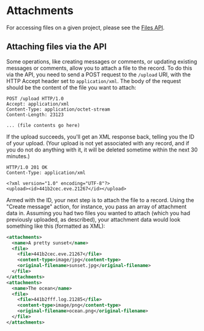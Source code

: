 Attachments
===========

For accessing files on a given project, please see the [Files API](https://github.com/basecamp/basecamp-classic-api/blob/master/sections/files.md).

Attaching files via the API
---------------------------

Some operations, like creating messages or comments, or updating existing messages or comments, allow you to attach a file to the record. To do this via the API, you need to send a POST request to the `/upload` URI, with the HTTP Accept header set to `application/xml`. The body of the request should be the content of the file you want to attach:

    POST /upload HTTP/1.0
    Accept: application/xml
    Content-Type: application/octet-stream
    Content-Length: 23123

    ... (file contents go here)

If the upload succeeds, you'll get an XML response back, telling you the ID of your upload. (Your upload is not yet associated with any record, and if you do not do anything with it, it will be deleted sometime within the next 30 minutes.)

    HTTP/1.0 201 OK
    Content-Type: application/xml

    <?xml version="1.0" encoding="UTF-8"?>
    <upload><id>441b2cec.eve.21267</id></upload>

Armed with the ID, your next step is to attach the file to a record. Using the "Create message" action, for instance, you pass an array of attachment data in. Assuming you had two files you wanted to attach (which you had previously uploaded, as described), your attachment data would look something like this (formatted as XML):

``` xml
<attachments>
  <name>A pretty sunset</name>
  <file>
    <file>441b2cec.eve.21267</file>
    <content-type>image/jpg</content-type>
    <original-filename>sunset.jpg</original-filename>
  </file>
</attachments>
<attachments>
  <name>The ocean</name>
  <file>
    <file>441b2fff.log.21285</file>
    <content-type>image/png</content-type>
    <original-filename>ocean.png</original-filename>
  </file>
</attachments>
```
